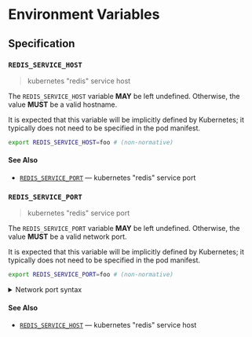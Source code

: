 # Environment Variables

## Specification

### `REDIS_SERVICE_HOST`

> kubernetes "redis" service host

The `REDIS_SERVICE_HOST` variable **MAY** be left undefined. Otherwise, the
value **MUST** be a valid hostname.

It is expected that this variable will be implicitly defined by Kubernetes; it
typically does not need to be specified in the pod manifest.

```bash
export REDIS_SERVICE_HOST=foo # (non-normative)
```

#### See Also

- [`REDIS_SERVICE_PORT`] — kubernetes "redis" service port

### `REDIS_SERVICE_PORT`

> kubernetes "redis" service port

The `REDIS_SERVICE_PORT` variable **MAY** be left undefined. Otherwise, the
value **MUST** be a valid network port.

It is expected that this variable will be implicitly defined by Kubernetes; it
typically does not need to be specified in the pod manifest.

```bash
export REDIS_SERVICE_PORT=foo # (non-normative)
```

<details>
<summary>Network port syntax</summary>

Ports may be specified as a numeric value no greater than `65535`.
Alternatively, a service name can be used. Service names are resolved against
the system's service database, typically located in the `/etc/service` file on
UNIX-like systems. Standard service names are published by IANA.

</details>

#### See Also

- [`REDIS_SERVICE_HOST`] — kubernetes "redis" service host

<!-- references -->

[`redis_service_host`]: #REDIS_SERVICE_HOST
[`redis_service_port`]: #REDIS_SERVICE_PORT
